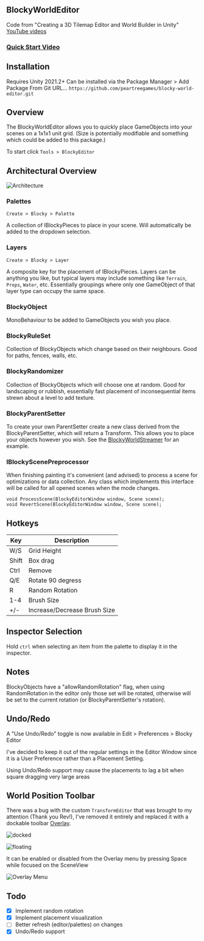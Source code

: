 ## BlockyWorldEditor
Code from "Creating a 3D Tilemap Editor and World Builder in Unity" [YouTube videos](https://youtu.be/ZxWkhdcHD-4)

### [Quick Start Video](https://www.youtube.com/watch?v=G-SbNFa2RvU&t=2s)

## Installation

Requires Unity 2021.2+
Can be installed via the Package Manager > Add Package From Git URL...
`https://github.com/peartreegames/blocky-world-editor.git`

## Overview

The BlockyWorldEditor allows you to quickly place GameObjects into your scenes on a 1x1x1 unit grid. (Size is potentially modifiable and something which could be added to this package.)

To start click `Tools > BlockyEditor`

## Architectural Overview
![Architecture](./Documentation/Architecture.png)

### Palettes

`Create > Blocky > Palette`

A collection of IBlockyPieces to place in your scene. Will automatically be added to the dropdown selection.

### Layers

`Create > Blocky > Layer`

A composite key for the placement of IBlockyPieces. Layers can be anything you like, but typical layers may include something like `Terrain`, `Props`, `Water`, etc. Essentially groupings where only one GameObject of that layer type can occupy the same space.

### BlockyObject

MonoBehaviour to be added to GameObjects you wish you place.

### BlockyRuleSet

Collection of BlockyObjects which change based on their neighbours. Good for paths, fences, walls, etc.

### BlockyRandomizer

Collection of BlockyObjects which will choose one at random. Good for landscaping or rubbish, essentially fast placement of inconsequential items strewn about a level to add texture.

### BlockyParentSetter

To create your own ParentSetter create a new class derived from the BlockyParentSetter, which will return a Transform. This allows you to place your objects however you wish. See the [BlockyWorldStreamer](https://github.com/peartreegames/blocky-world-streamer/) for an example.

### IBlockyScenePreprocessor

When finishing painting it's convenient (and advised) to process a scene for optimizations or data collection. Any class which implements this interface will be called for all opened scenes when the mode changes.

    void ProcessScene(BlockyEditorWindow window, Scene scene);
    void RevertScene(BlockyEditorWindow window, Scene scene);

## Hotkeys

| Key | Description |
| --- | --- |
| W/S | Grid Height |
| Shift | Box drag |
| Ctrl | Remove |
| Q/E | Rotate 90 degress |
| R | Random Rotation |
| 1-4 | Brush Size |
| +/- | Increase/Decrease Brush Size |

## Inspector Selection

Hold `ctrl` when selecting an item from the palette to display it in the inspector.

## Notes

BlockyObjects have a "allowRandomRotation" flag, when using RandomRotation in the editor only those set will be rotated, otherwise will be set to the current rotation (or BlockyParentSetter's rotation).

## Undo/Redo

A "Use Undo/Redo" toggle is now available in Edit > Preferences > Blocky Editor

I've decided to keep it out of the regular settings in the Editor Window since it is a User Preference rather than a Placement Setting.

Using Undo/Redo support may cause the placements to lag a bit when square dragging very large areas

## World Position Toolbar

There was a bug with the custom `TransformEditor` that was brought to my attention (Thank you Rev!), 
I've removed it entirely and replaced it with a dockable toolbar [Overlay](https://docs.unity3d.com/Manual/overlays.html).


![docked](Documentation/world_position.png)

![floating](Documentation/world_position_floating.png)

It can be enabled or disabled from the Overlay menu by pressing Space while focused on the SceneView

![Overlay Menu](Documentation/overlay_menu.png)

## Todo
  - [x] Implement random rotation
  - [x] Implement placement visualization
  - [ ] Better refresh (editor/palettes) on changes
  - [x] Undo/Redo support